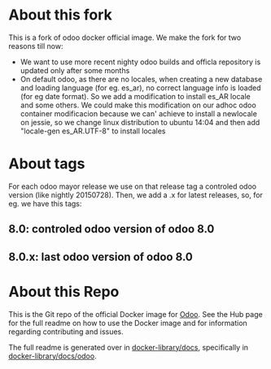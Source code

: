 # About this fork

This is a fork of odoo docker official image. We make the fork for two reasons till now:
* We want to use more recent nighty odoo builds and officla repository is updated only after some months
* On default odoo, as there are no locales, when creating a new database and loading language  (for eg. es_ar), no correct language info is loaded (for eg date format). So we add a modification to install es_AR locale and some others. We could make this modification on our adhoc odoo container modificacion because we can' achieve to install a newlocale on jessie, so we change linux distribution to ubuntu 14:04 and then add "locale-gen es_AR.UTF-8" to install locales

# About tags
For each odoo mayor release we use on that release tag a controled odoo version (like nightly 20150728). Then, we add a .x for latest releases, so, for eg. we have this tags:
## 8.0: controled odoo version of odoo 8.0
## 8.0.x: last odoo version of odoo 8.0


# About this Repo

This is the Git repo of the official Docker image for [Odoo](https://registry.hub.docker.com/_/odoo/). See the Hub page for the full readme on how to use the Docker image and for information regarding contributing and issues.

The full readme is generated over in [docker-library/docs](https://github.com/docker-library/docs), specifically in [docker-library/docs/odoo](https://github.com/docker-library/docs/tree/master/odoo).
